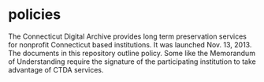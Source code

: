 # policies
The Connecticut Digital Archive provides long term preservation services for nonprofit Connecticut based institutions. It was launched Nov. 13, 2013. The documents in this repository outline policy. Some like the Memorandum of Understanding require the signature of the participating institution to take advantage of CTDA services. 